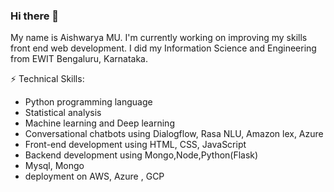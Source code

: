 ### Hi there 👋

My name is Aishwarya MU. I'm currently working on improving my skills front end web development. I did my Information Science and Engineering from EWIT Bengaluru, Karnataka. 

 ⚡ Technical Skills: 
- Python programming language
- Statistical analysis
- Machine learning and Deep learning
- Conversational chatbots using Dialogflow, Rasa NLU, Amazon lex, Azure
- Front-end development using HTML, CSS, JavaScript
- Backend development using Mongo,Node,Python(Flask)
- Mysql, Mongo
- deployment on AWS, Azure , GCP

